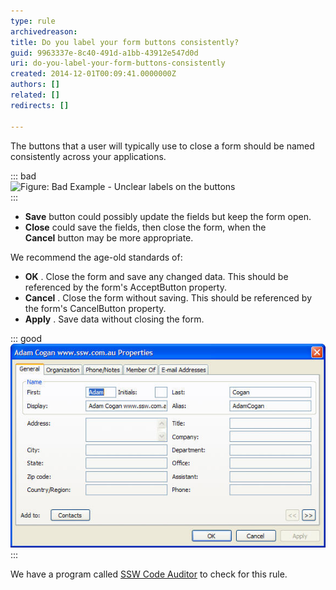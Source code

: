 ```yaml
---
type: rule
archivedreason: 
title: Do you label your form buttons consistently?
guid: 9963337e-8c40-491d-a1bb-43912e547d0d
uri: do-you-label-your-form-buttons-consistently
created: 2014-12-01T00:09:41.0000000Z
authors: []
related: []
redirects: []

---
```


The buttons that a user will typically use to close a form should be named consistently across your applications.

<!--endintro-->


::: bad  
![Figure: Bad Example - Unclear labels on the buttons](../../assets/ButtonLabels\_Bad.gif)  
:::

* **Save** button could possibly update the fields but keep the form open.
* **Close** could save the fields, then close the form, when the <br>       **Cancel** button may be more appropriate.


We recommend the age-old standards of:

* **OK** . Close the form and save any changed data. This should be referenced by the form's AcceptButton property.
* **Cancel** . Close the form without saving. This should be referenced by the form's CancelButton property.
* **Apply** . Save data without closing the form.



::: good  
![Figure: Good Example - This form uses the standard button naming standards (and has the Default buttons set!)](../../assets/OKCancelExampleDialog.jpg)  
:::

We have a program called     [SSW Code Auditor](http://www.ssw.com.au/ssw/CodeAuditor/) to check for this rule.
